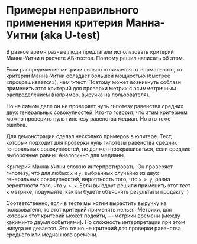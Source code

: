 # Примеры неправильного применения критерия Манна-Уитни (aka U-test)

В разное время разные люди предлагали использовать критерий Манна-Уитни в расчете АБ-тестов. Поэтому решил написать об этом.

Если распределение метрики сильно отличается от нормального, то критерий Манна-Уитни обладает большей мощностью (быстрее «прокрашивается»), чем t-тест. Поэтому может возникнуть соблазн применить этот критерий для проверки метрик с асимметричным распределением (например, выручка на пользователя).

Но на самом деле он не проверяет нуль гипотезу равенства средних двух генеральных совокупностей. Кто-то говорит, что этим критерием можно проверить нуль гипотезу равенства медиан. Но это тоже ошибка.

Для демонстрации сделал несколько примеров в юпитере. Тест, который подходит для проверки нуль гипотезы равенства средних генеральных совокупностей, не должен прокрашиваться, если средние выборочные равны. Аналогично для медианы.

Критерий Манна-Уитни сложно интерпретировать. Он проверяет гипотезу, что для любых `x` и `y`, выбранных случайно из двух генеральных совокупностей, вероятность того, что `x > y`, равна вероятности того, что `y > x`. Если вы вдруг решили применить этот тест к метрике, подумайте, как вы будете объяснять результаты продакту :)

Соответственно, если в тесте мы хотим вырастить выручку на пользователя, то этот критерий применять нельзя. Метрики, для которых этот критерий может подойти, — метрики времени (между какими-то двумя событиями). Но сложность интерпретации при этом никуда не девается. Это точно не критерий для проверки равенства среднего или медианного времени.